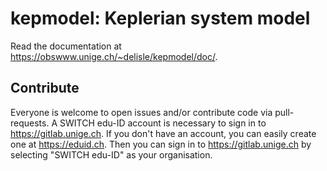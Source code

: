 kepmodel: Keplerian system model
================================

Read the documentation at https://obswww.unige.ch/~delisle/kepmodel/doc/.

Contribute
----------

Everyone is welcome to open issues and/or contribute code via pull-requests.
A SWITCH edu-ID account is necessary to sign in to https://gitlab.unige.ch.
If you don't have an account, you can easily create one at https://eduid.ch.
Then you can sign in to https://gitlab.unige.ch by selecting "SWITCH edu-ID" as your organisation.
